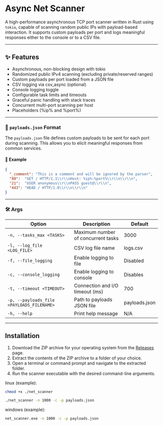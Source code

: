 # Async Net Scanner

A high-performance asynchronous TCP port scanner written in Rust using `tokio`, capable of scanning random public IPs with payload-based interaction. It supports custom payloads per port and logs meaningful responses either to the console or to a CSV file.

---
## ✨ Features

- Asynchronous, non-blocking design with tokio
- Randomized public IPv4 scanning (excluding private/reserved ranges)
- Custom payloads per port loaded from a JSON file
- CSV logging via csv_async (optional)
- Console logging toggle
- Configurable task limits and timeouts
- Graceful panic handling with stack traces
- Concurrent multi-port scanning per host
- Placeholders (%ip% and %port%)

---


### 📄 `payloads.json` Format

The `payloads.json` file defines custom payloads to be sent for each port during scanning. This allows you to elicit meaningful responses from common services.

#### 🧾 Example

```json
{
  "_comment": "This is a comment and will be ignored by the parser",
  "80":  "GET / HTTP/1.1\\r\\nHost: %ip%:%port%\\r\\n\\r\\n",
  "21":  "USER anonymous\\r\\nPASS guest@\\r\\n",
  "443": "HEAD / HTTP/1.0\\r\\n\\r\\n"
}
```
---
### 🛠️ Args


| Option                                    | Description                        | Default       |
|-------------------------------------------|------------------------------------|---------------|
| `-n, --tasks_max <TASKS>`                 | Maximum number of concurrent tasks | 3000          |
| `-l, --log_file <LOG_FILE>`               | CSV log file name                  | logs.csv      |
| `-f, --file_logging`                      | Enable logging to file             | Disabled      |
| `-c, --console_logging`                   | Enable logging to console          | Disables      |
| `-t, --timeout <TIMEOUT>`                 | Connection and I/O timeout (ms)    | 700           |
| `-p, --payloads_file <PAYLOADS_FILENAME>` | Path to payloads JSON file         | payloads.json |
| `-h, --help`                              | Print help message                 | N/A           |
---
## Installation

1. Download the ZIP archive for your operating system from the [Releases](#) page.
2. Extract the contents of the ZIP archive to a folder of your choice.
3. Open a terminal or command prompt and navigate to the extracted folder.
4. Run the scanner executable with the desired command-line arguments.

linux (example):
```bash
chmod +x ./net_scanner
```
```bash
./net_scanner -n 1000 -c -p payloads.json
```

windows (example):
```cmd
net_scanner.exe -n 1000 -c -p payloads.json
```
